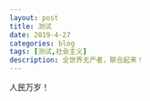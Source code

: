 ```yaml
---
layout: post
title: 测试
date: 2019-4-27
categories: blog
tags: [测试,社会主义]
description: 全世界无产者，联合起来！
---
```


人民万岁！
